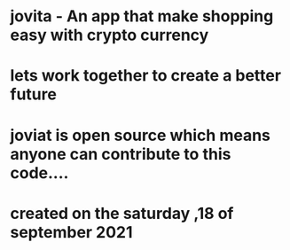 # jovita - An app that make shopping easy with crypto currency 
# lets work together to create a better future
# joviat is open source which means anyone can contribute to this code....

# created on the saturday ,18 of september 2021
